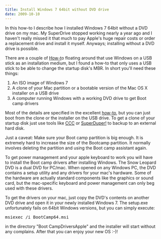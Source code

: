 ```yaml
---
title: Install Windows 7 64bit without DVD drive
date: 2009-10-10
---
```

In this how-to I describe how I installed Windows 7 64bit without a DVD drive on my mac. My SuperDrive stopped working nearly a year ago and I haven't really missed it that much to pay Apple's huge repair costs or order a replacement drive and install it myself. Anyways; installing without a DVD drive is possible.

There are a couple of <a href="http://insidethebrackets.blogspot.com/2009/04/install-windows-on-macbook-air-with-no.html">How-t</a>o floating around that use Windows on a USB stick as an installation medium, but I found a how-to that only uses a USB stick to be able to change the startup disk's MBR. In short you'll need these things:
<ol>
	<li>An ISO image of Windows 7</li>
	<li>A clone of your Mac partition or a bootable version of the Mac OS X installer on a USB drive</li>
	<li>A computer running Windows with a working DVD drive to get Boot camp drivers</li>
</ol>
Most of the details are specified in the excellent <a href="http://insidethebrackets.blogspot.com/2009/04/install-windows-on-macbook-air-with-no.html">how-to</a>, but you can just boot from the clone or the installer on the USB drive. To get a clone of your startup disk just use tools like <a href="http://www.bombich.com/">CCC</a> or <a href="http://www.shirt-pocket.com/SuperDuper/SuperDuperDescription.html">SuperDuper!</a> to backup to an external hard disk.

Just a caveat: Make sure your Boot camp partition is big enough. It is extremely hard to increase the size of the Bootcamp partition. It normally involves deleting the partition and using the Boot camp assistant again.

To get power management and your apple keyboard to work you will have to install the Boot camp drivers after installing Windows. The Snow Leopard DVD is a dual DVD for PC/mac. When opened on any Windows PC, the DVD contains a setup utility and any drivers for your mac's hardware. Some of the hardware are actually standard components like the graphics or sound card, but the mac-specific keyboard and power management can only beg used with these drivers.

To get the drivers on your mac, just copy the DVD's contents on another DVD drive and open it in your newly installed Windows 7. The setup.exe unfortunately fails on 64bit Windows versions, but you can simply execute:
<pre>msiexec /i BootCamp64.msi</pre>
in the directory "Boot CampDriversApple" and the installer will start without any complains. After that you can enjoy your new OS :-)!
